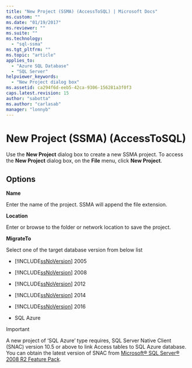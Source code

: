 ```yaml
---
title: "New Project (SSMA) (AccessToSQL) | Microsoft Docs"
ms.custom: ""
ms.date: "01/19/2017"
ms.reviewer: ""
ms.suite: ""
ms.technology: 
  - "sql-ssma"
ms.tgt_pltfrm: ""
ms.topic: "article"
applies_to: 
  - "Azure SQL Database"
  - "SQL Server"
helpviewer_keywords: 
  - "New Project dialog box"
ms.assetid: ca294f6d-eeb5-42ca-9306-156281a3f0f3
caps.latest.revision: 15
author: "sabotta"
ms.author: "carlasab"
manager: "lonnyb"
---
```

# New Project (SSMA) (AccessToSQL)
Use the **New Project** dialog box to create a new SSMA project. To access the **New Project** dialog box, on the **File** menu, click **New Project**.  
  
## Options  
**Name**  
  
Enter the name of the project. SSMA will append the file extension.  
  
**Location**  
  
Enter or browse to the folder or network location to save the project.  
  
**MigrateTo**  
  
Select one of the target database version from below list  
  
-   [!INCLUDE[ssNoVersion](../../includes/ssnoversion_md.md)] 2005  
  
-   [!INCLUDE[ssNoVersion](../../includes/ssnoversion_md.md)] 2008  
  
-   [!INCLUDE[ssNoVersion](../../includes/ssnoversion_md.md)] 2012  
  
-   [!INCLUDE[ssNoVersion](../../includes/ssnoversion_md.md)] 2014  
  
-   [!INCLUDE[ssNoVersion](../../includes/ssnoversion_md.md)] 2016  
  
-   SQL Azure  
  
> [!IMPORTANT]  
> A new project of ‘SQL Azure’ type requires, SQL Server Native Client (SNAC) version 10.5 or above to link Access tables to SQL Azure database.   
> You can obtain the latest version of SNAC from [Microsoft® SQL Server® 2008 R2 Feature Pack](http://go.microsoft.com/fwlink/?LinkId=196940).  
  
